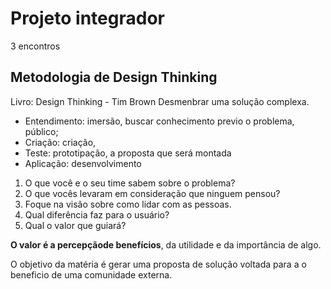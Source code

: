 # Projeto integrador
3 encontros

## Metodologia de Design Thinking
Livro: Design Thinking - Tim Brown
Desmenbrar uma solução complexa.
- Entendimento: imersão, buscar conhecimento previo o problema, público;
- Criação: criação, 
- Teste: prototipação, a proposta que será montada
- Aplicação: desenvolvimento

1. O que você e o seu time sabem sobre o problema?
2. O que vocês levaram em consideração que ninguem pensou?
3. Foque na visão sobre como lidar com as pessoas.
4. Qual diferência faz para o usuário?
5. Qual o valor que guiará?

**O valor é a percepçãode benefícios**, da utilidade e da importância de algo.

O objetivo da matéria é gerar uma proposta de solução voltada para a o beneficio de uma comunidade externa.